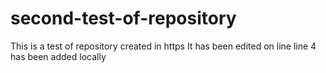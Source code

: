 # second-test-of-repository
This is a test of repository created in https
It has been  edited on line
line 4 has been added locally
